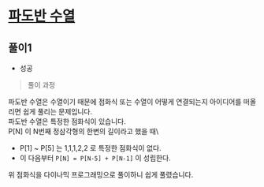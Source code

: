 # [파도반 수열](https://www.acmicpc.net/problem/9461)

## 풀이1
- 성공

> 풀이 과정

파도반 수열은 수열이기 때문에 점화식 또는 수열이 어떻게 연결되는지 아이디어를 떠올리면 쉽게 풀리는 문제입니다.\
파도반 수열은 특정한 점화식이 있습니다.\
P[N] 이 N번째 정삼각형의 한변의 길이라고 했을 때\
- P[1] ~ P[5] 는 1,1,1,2,2 로 특정한 점화식이 없다.
- 이 다음부터 `P[N] = P[N-5] + P[N-1]` 이 성립한다.

위 점화식을 다이나믹 프로그래밍으로 풀이하니 쉽게 풀렸습니다.